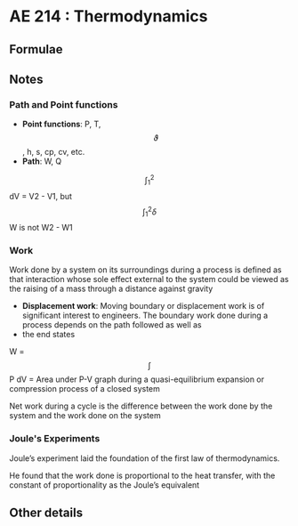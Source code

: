 # AE 214 : Thermodynamics

## Formulae

## Notes

### Path and Point functions

* __Point functions__: P, T, $$\vartheta$$, h, s, cp, cv, etc.
* __Path__: W, Q

$$\int_1^2$$dV = V2 - V1, but $$\int_1^2 \delta$$W is not W2 - W1

### Work

Work done by a system on its surroundings during a process is defined as that interaction whose sole effect external to the system could be viewed as the raising of a mass through a
distance against gravity

* __Displacement work__: Moving boundary or displacement work is of significant interest to engineers. The boundary work done during a process depends on the path followed as well as
* the end states

W = $$\int$$P dV = Area under P-V graph during a quasi-equilibrium expansion or compression process of a closed system

Net work during a cycle is the difference between the work done by the system and the work done on the system

### Joule's Experiments

Joule’s experiment laid the foundation of the first law of thermodynamics.

He found that the work done is proportional to the heat transfer, with the constant of proportionality as the Joule’s equivalent





## Other details
